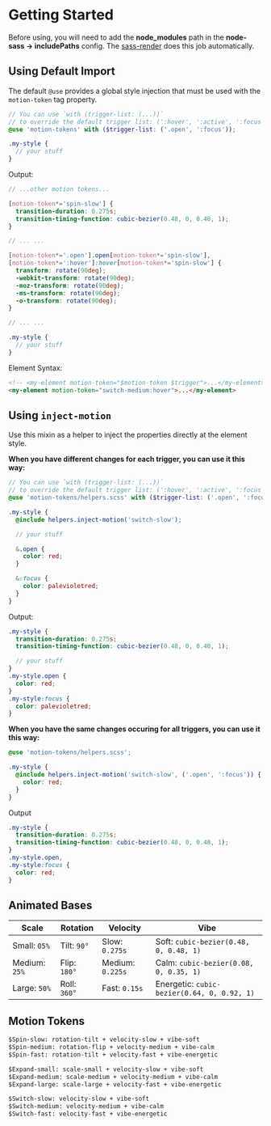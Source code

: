 # Getting Started

Before using, you will need to add the **node_modules** path in the **node-sass -> includePaths**
config. The [sass-render](https://github.com/Meiuca/sass-render) does this job automatically.

## Using Default Import

The default `@use` provides a global style injection that must be used with the `motion-token` tag
property.

```scss
// You can use `with (trigger-list: (...))`
// to override the default trigger list: (':hover', ':active', ':focus')
@use 'motion-tokens' with ($trigger-list: ('.open', ':focus'));

.my-style {
  // your stuff
}
```

Output:

```scss
// ...other motion tokens...

[motion-token*='spin-slow'] {
  transition-duration: 0.275s;
  transition-timing-function: cubic-bezier(0.48, 0, 0.48, 1);
}

// ... ...

[motion-token*='.open'].open[motion-token*='spin-slow'],
[motion-token*=':hover']:hover[motion-token*='spin-slow'] {
  transform: rotate(90deg);
  -webkit-transform: rotate(90deg);
  -moz-transform: rotate(90deg);
  -ms-transform: rotate(90deg);
  -o-transform: rotate(90deg);
}

// ... ...

.my-style {
  // your stuff
}
```

Element Syntax:

```html
<!-- <my-element motion-token="$motion-token $trigger">...</my-element> -->
<my-element motion-token="switch-medium:hover">...</my-element>
```

## Using `inject-motion`

Use this mixin as a helper to inject the properties directly at the element style.

**When you have different changes for each trigger, you can use it this way:**

```scss
// You can use `with (trigger-list: (...))`
// to override the default trigger list: (':hover', ':active', ':focus')
@use 'motion-tokens/helpers.scss' with ($trigger-list: ('.open', ':focus'));

.my-style {
  @include helpers.inject-motion('switch-slow');

  // your stuff

  &.open {
    color: red;
  }

  &:focus {
    color: palevioletred;
  }
}
```

Output:

```scss
.my-style {
  transition-duration: 0.275s;
  transition-timing-function: cubic-bezier(0.48, 0, 0.48, 1);

  // your stuff
}
.my-style.open {
  color: red;
}
.my-style:focus {
  color: palevioletred;
}
```

**When you have the same changes occuring for all triggers, you can use it this way:**

```scss
@use 'motion-tokens/helpers.scss';

.my-style {
  @include helpers.inject-motion('switch-slow', ('.open', ':focus')) {
    color: red;
  }
}
```

Output

```scss
.my-style {
  transition-duration: 0.275s;
  transition-timing-function: cubic-bezier(0.48, 0, 0.48, 1);
}
.my-style.open,
.my-style:focus {
  color: red;
}
```

## Animated Bases

| Scale         | Rotation     | Velocity         | Vibe                                        |
| ------------- | ------------ | ---------------- | ------------------------------------------- |
| Small: `05%`  | Tilt: `90°`  | Slow: `0.275s`   | Soft: `cubic-bezier(0.48, 0, 0.48, 1)`      |
| Medium: `25%` | Flip: `180°` | Medium: `0.225s` | Calm: `cubic-bezier(0.08, 0, 0.35, 1)`      |
| Large: `50%`  | Roll: `360°` | Fast: `0.15s`    | Energetic: `cubic-bezier(0.64, 0, 0.92, 1)` |

## Motion Tokens

```txt
$Spin-slow: rotation-tilt + velocity-slow + vibe-soft
$Spin-medium: rotation-flip + velocity-medium + vibe-calm
$Spin-fast: rotation-tilt + velocity-fast + vibe-energetic

$Expand-small: scale-small + velocity-slow + vibe-soft
$Expand-medium: scale-medium + velocity-medium + vibe-calm
$Expand-large: scale-large + velocity-fast + vibe-energetic

$Switch-slow: velocity-slow + vibe-soft
$Switch-medium: velocity-medium + vibe-calm
$Switch-fast: velocity-fast + vibe-energetic
```
